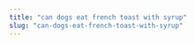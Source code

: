 ```yaml
---
title: "can dogs eat french toast with syrup"
slug: "can-dogs-eat-french-toast-with-syrup"
---
```



